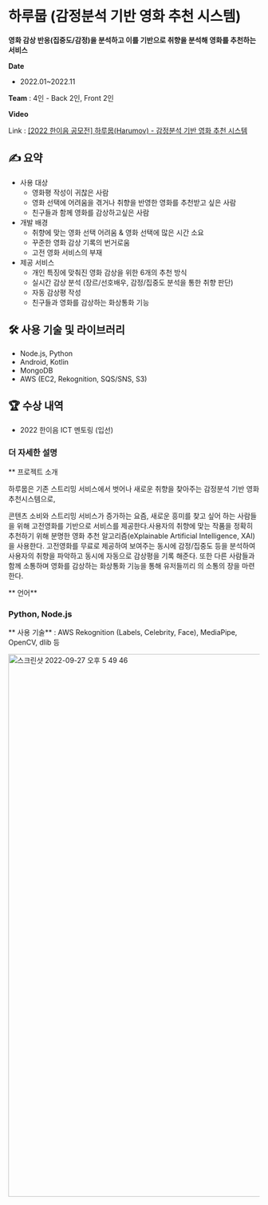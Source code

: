 # 하루뭅 (감정분석 기반 영화 추천 시스템)
**영화 감상 반응(집중도/감정)을 분석하고 이를 기반으로 취향을 분석해 영화를 추천하는 서비스**

**Date**
- 2022.01~2022.11

**Team**
: 4인 - Back 2인, Front 2인



**Video**

Link : [[2022 한이음 공모전] 하루뭅(Harumov) - 감정분석 기반 영화 추천 시스템](https://youtu.be/XaKxSFuIFCE)

## ✍️ 요약
- 사용 대상
    - 영화평 작성이 귀찮은 사람
    - 영화 선택에 어려움을 겪거나 취향을 반영한 영화를 추천받고 싶은 사람
    - 친구들과 함께 영화를 감상하고싶은 사람
- 개발 배경
    - 취향에 맞는 영화 선택 어려움 & 영화 선택에 많은 시간 소요
    - 꾸준한 영화 감상 기록의 번거로움
    - 고전 영화 서비스의 부재
- 제공 서비스
    - 개인 특징에 맞춰진 영화 감상을 위한 6개의 추천 방식
    - 실시간 감상 분석 (장르/선호배우, 감정/집중도 분석을 통한 취향 판단)
    - 자동 감상평 작성
    - 친구들과 영화를 감상하는 화상통화 기능

## 🛠 사용 기술 및 라이브러리

- Node.js, Python
- Android, Kotlin
- MongoDB
- AWS (EC2, Rekognition, SQS/SNS, S3)

## 🏆 수상 내역

- 2022 한이음 ICT 멘토링 (입선)


### 더 자세한 설명
** 프로젝트 소개

하루뭅은 기존 스트리밍 서비스에서 벗어나 새로운 취향을 찾아주는 감정분석 기반 영화 추천시스템으로,

콘텐츠 소비와 스트리밍 서비스가 증가하는 요즘, 새로운 흥미를 찾고 싶어 하는 사람들을 위해 고전영화를 기반으로 서비스를 제공한다.사용자의 취향에 맞는 작품을 정확히 추천하기 위해 분명한 영화 추천 알고리즘(eXplainable Artificial Intelligence, XAI)을 사용한다. 고전영화를 무료로 제공하여 보여주는 동시에 감정/집중도 등을 분석하여 사용자의 취향을 파악하고 동시에 자동으로 감상평을 기록 해준다. 또한 다른 사람들과 함께 소통하며 영화를 감상하는 화상통화 기능을 통해 유저들끼리 의 소통의 장을 마련한다.

** 언어** 
### Python, Node.js

** 사용 기술** 
: AWS Rekognition (Labels, Celebrity, Face), MediaPipe, OpenCV, dlib 등

<img width="1086" alt="스크린샷 2022-09-27 오후 5 49 46" src="https://user-images.githubusercontent.com/62551459/192479787-27ee8f0c-8182-4392-a900-8150d3362779.png">
